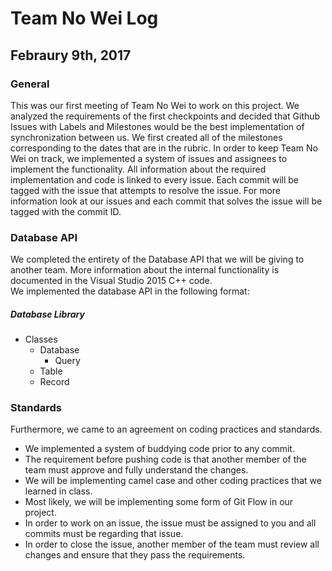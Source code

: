 # Team No Wei Log #

## Febraury 9th, 2017
### General 
This was our first meeting of Team No Wei to work on this project. 
We analyzed the requirements of the first checkpoints and decided that Github Issues with Labels and Milestones would be the best implementation of synchronization between us. 
We first created all of the milestones corresponding to the dates that are in the rubric. 
In order to keep Team No Wei on track, we implemented a system of issues and assignees to implement the functionality.
All information about the required implementation and code is linked to every issue. 
Each commit will be tagged with the issue that attempts to resolve the issue. For more information look at our issues and each commit that solves the issue will be tagged with the commit ID. 

### Database API
We completed the entirety of the Database API that we will be giving to another team. 
More information about the internal functionality is documented in the Visual Studio 2015 C++ code.  
We implemented the database API in the following format:

##### Database Library
- Classes
  - Database
    - Query
  - Table
  - Record
  
### Standards
Furthermore, we came to an agreement on coding practices and standards.
- We implemented a system of buddying code prior to any commit. 
- The requirement before pushing code is that another member of the team must approve and fully understand the changes.
- We will be implementing camel case and other coding practices that we learned in class. 
- Most likely, we will be implementing some form of Git Flow in our project.
- In order to work on an issue, the issue must be assigned to you and all commits must be regarding that issue. 
- In order to close the issue, another member of the team must review all changes and ensure that they pass the requirements. 
